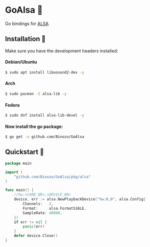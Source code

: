 # GoAlsa 🎵

Go bindings for [ALSA](https://www.alsa-project.org)

## Installation 🚀

Make sure you have the development headers installed:
#### Debian/Ubuntu
```bash
$ sudo apt install libasound2-dev -y
```
#### Arch
```bash
$ sudo pacman -S alsa-lib -y
```
#### Fedora
```bash
$ sudo dnf install alsa-lib-devel -y
```

#### Now install the go package:
```bash
$ go get -u github.com/Binozo/GoAlsa
```

## Quickstart 💫
```go
package main

import (
	"github.com/Binozo/GoAlsa/pkg/alsa"
)

func main() {
	//hw:<CARD_NR>,<DEVICE_NR>
	device, err := alsa.NewPlaybackDevice("hw:0,0", alsa.Config{
		Channels:   2,
		Format:     alsa.FormatS16LE,
		SampleRate: 48000,
	})
	if err != nil {
		panic(err)
	}
	defer device.Close()
}
```